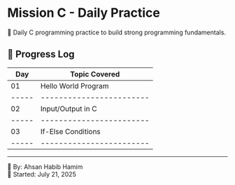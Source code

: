 # Mission C - Daily Practice

🚀 Daily C programming practice to build strong programming fundamentals.

## 📅 Progress Log

| Day | Topic Covered          |
|-----|------------------------|
| 01  | Hello World Program    |
|-----|------------------------|
| 02  | Input/Output in C      |
|-----|------------------------|
| 03  | If-Else Conditions     |
|-----|------------------------|

---

📍 By: Ahsan Habib Hamim  
🎯 Started: July 21, 2025

